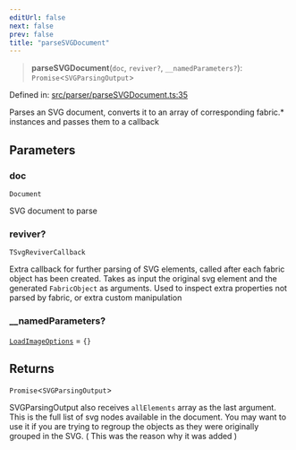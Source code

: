 ```yaml
---
editUrl: false
next: false
prev: false
title: "parseSVGDocument"
---
```


> **parseSVGDocument**(`doc`, `reviver?`, `__namedParameters?`): `Promise`\<`SVGParsingOutput`\>

Defined in: [src/parser/parseSVGDocument.ts:35](https://github.com/fabricjs/fabric.js/blob/fea1b29b7495d9634e300bd4bfa43de097745805/src/parser/parseSVGDocument.ts#L35)

Parses an SVG document, converts it to an array of corresponding fabric.* instances and passes them to a callback

## Parameters

### doc

`Document`

SVG document to parse

### reviver?

`TSvgReviverCallback`

Extra callback for further parsing of SVG elements, called after each fabric object has been created.
Takes as input the original svg element and the generated `FabricObject` as arguments. Used to inspect extra properties not parsed by fabric,
or extra custom manipulation

### \_\_namedParameters?

[`LoadImageOptions`](/api/fabric/namespaces/util/type-aliases/loadimageoptions/) = `{}`

## Returns

`Promise`\<`SVGParsingOutput`\>

SVGParsingOutput also receives `allElements` array as the last argument. This is the full list of svg nodes available in the document.
You may want to use it if you are trying to regroup the objects as they were originally grouped in the SVG. ( This was the reason why it was added )
